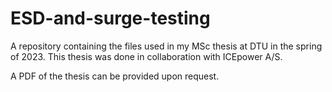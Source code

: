 # ESD-and-surge-testing
A repository containing the files used in my MSc thesis at DTU in the spring of 2023. 
This thesis was done in collaboration with ICEpower A/S. 

A PDF of the thesis can be provided upon request. 
